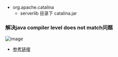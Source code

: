 - org.apache.catalina
  + serverlib 目录下 catalina.jar 
### 解决java compiler level does not match问题

![image](https://note.youdao.com/yws/public/resource/bd7f5b1de6825d4726fa47a997c1d28b/xmlnote/F3C2FF65F12B4F86A0C8FD493A948F65/10623)
- [参考链接](https://jingyan.baidu.com/article/08b6a591848da814a8092284.html)
 